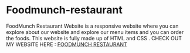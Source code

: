 # Foodmunch-restaurant
FoodMunch Restaurant Website is a responsive website where you can explore about our website and explore our menu items and you can order the foods.   This website is fully made up of HTML and CSS . 
CHECK OUT MY WEBSITE HERE : [FOODMUNCH RESTAURANT](https://aadhinifood.ccbp.tech/)
